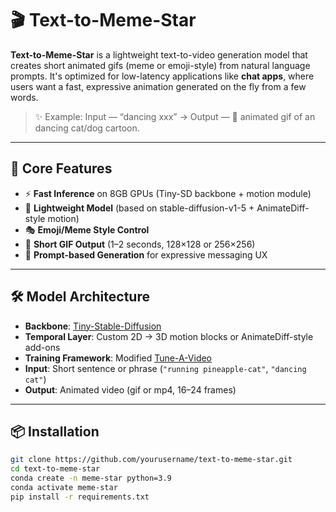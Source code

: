 # 🎬 Text-to-Meme-Star

**Text-to-Meme-Star** is a lightweight text-to-video generation model that creates short animated gifs (meme or emoji-style) from natural language prompts. It's optimized for low-latency applications like **chat apps**, where users want a fast, expressive animation generated on the fly from a few words.

> ✨ Example: Input — “dancing xxx” → Output — 🤯 animated gif of an dancing cat/dog cartoon.

---

## 🧠 Core Features

- ⚡ **Fast Inference** on 8GB GPUs (Tiny-SD backbone + motion module)
- 🐥 **Lightweight Model** (based on stable-diffusion-v1-5 + AnimateDiff-style motion)
- 🎭 **Emoji/Meme Style Control** 
- 🔁 **Short GIF Output** (1–2 seconds, 128×128 or 256×256)
- 🧾 **Prompt-based Generation** for expressive messaging UX

---

## 🛠️ Model Architecture

- **Backbone**: [Tiny-Stable-Diffusion](https://github.com/lambdal/Tiny-Stable-Diffusion)
- **Temporal Layer**: Custom 2D → 3D motion blocks or AnimateDiff-style add-ons
- **Training Framework**: Modified [Tune-A-Video](https://github.com/showlab/Tune-A-Video)
- **Input**: Short sentence or phrase (`"running pineapple-cat"`, `"dancing cat"`)
- **Output**: Animated video (gif or mp4, 16–24 frames)

---

## 📦 Installation

```bash
git clone https://github.com/yourusername/text-to-meme-star.git
cd text-to-meme-star
conda create -n meme-star python=3.9
conda activate meme-star
pip install -r requirements.txt
